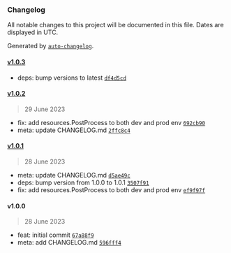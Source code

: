 ### Changelog

All notable changes to this project will be documented in this file. Dates are displayed in UTC.

Generated by [`auto-changelog`](https://github.com/CookPete/auto-changelog).

#### [v1.0.3](https://github.com/gethyas/tailwindcss/compare/v1.0.2...v1.0.3)

- deps: bump versions to latest [`df4d5cd`](https://github.com/gethyas/tailwindcss/commit/df4d5cdc8b54dd12eb6f28cb34621cbc364eca22)

#### [v1.0.2](https://github.com/gethyas/tailwindcss/compare/v1.0.1...v1.0.2)

> 29 June 2023

- fix: add resources.PostProcess to both dev and prod env [`692cb90`](https://github.com/gethyas/tailwindcss/commit/692cb9071125e79df8e1e395e14543df78b97219)
- meta: update CHANGELOG.md [`2ffc8c4`](https://github.com/gethyas/tailwindcss/commit/2ffc8c4ea02d3030ea980dedc9902a9ec18a3151)

#### [v1.0.1](https://github.com/gethyas/tailwindcss/compare/v1.0.0...v1.0.1)

> 28 June 2023

- meta: update CHANGELOG.md [`d5ae49c`](https://github.com/gethyas/tailwindcss/commit/d5ae49c58da3b7e5b0c7919014116e2c9f957088)
- deps: bump version from 1.0.0 to 1.0.1 [`3507f91`](https://github.com/gethyas/tailwindcss/commit/3507f916c6d20c59c6c4d843d16a3e81a1290afb)
- fix: add resources.PostProcess to both dev and prod env [`ef9f97f`](https://github.com/gethyas/tailwindcss/commit/ef9f97f78a9ac102bf3a5e05c66c30b30a18afcc)

#### v1.0.0

> 28 June 2023

- feat: initial commit [`67a88f9`](https://github.com/gethyas/tailwindcss/commit/67a88f95ab7c7fa1076580694d0ae95174fea0f5)
- meta: add CHANGELOG.md [`596fff4`](https://github.com/gethyas/tailwindcss/commit/596fff4c1f9f40197b853e7c4359fae7eeef3d34)
